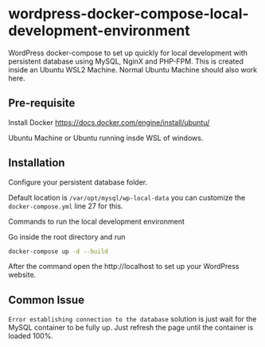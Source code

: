 # wordpress-docker-compose-local-development-environment
WordPress docker-compose to set up quickly for local development with persistent database using MySQL, NginX and PHP-FPM. This is created inside an Ubuntu WSL2 Machine. Normal Ubuntu Machine should also work here.

## Pre-requisite

Install Docker https://docs.docker.com/engine/install/ubuntu/

Ubuntu Machine or Ubuntu running insde WSL of windows.

## Installation

Configure your persistent database folder.

Default location is `/var/opt/mysql/wp-local-data` you can customize the `docker-compose.yml` line 27 for this.

Commands to run the local development environment

Go inside the root directory and run
```sh
docker-compose up -d --build
```

After the command open the http://localhost to set up your WordPress website.

## Common Issue

`Error establishing connection to the database` solution is just wait for the MySQL container to be fully up. Just refresh the page until the container is loaded 100%.
